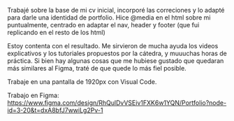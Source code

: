 Trabajé sobre la base de mi cv inicial, incorporé las correciones y lo adapté para darle una identidad de portfolio.
Hice @media en el html sobre mi puntualmente, centrado en adaptar el nav, header y footer (que fui replicando en el resto de los html)

Estoy contenta con el resultado. Me sirvieron de mucha ayuda los videos explicativos y los tutoriales propuestos por la cátedra, y muuuchas horas de práctica.
Si bien hay algunas cosas que me hubiese gustado que quedaran más similares al Figma, traté de que quede lo más fiel posible.

Trabaje en una pantalla de 1920px con Visual Code.

Trabajo en Figma: https://www.figma.com/design/RhQulDvVSEiv1FXK6w1YQN/Portfolio?node-id=3-20&t=dxA8bfJ7wwiLg2Pv-1




